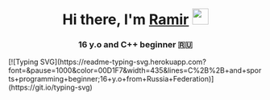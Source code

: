 <h1 align="center">Hi there, I'm <a href=" " target="_blank">Ramir</a> 
<img src="https://github.com/blackcater/blackcater/raw/main/images/Hi.gif" height="32"/></h1>
<h3 align="center">16 y.o and C++ beginner 🇷🇺</h3>
[![Typing SVG](https://readme-typing-svg.herokuapp.com?font=&pause=1000&color=00D1F7&width=435&lines=C%2B%2B+and+sports+programming+beginner;16+y.o+from+Russia+Federation)](https://git.io/typing-svg)

<!--
**Ramchike/Ramchike** is a ✨ _special_ ✨ repository because its `README.md` (this file) appears on your GitHub profile.

Here are some ideas to get you started:

- 🔭 I’m currently working on ...
- 🌱 I’m currently learning ...
- 👯 I’m looking to collaborate on ...
- 🤔 I’m looking for help with ...
- 💬 Ask me about ...
- 📫 How to reach me: ...
- 😄 Pronouns: ...
- ⚡ Fun fact: ...
-->

